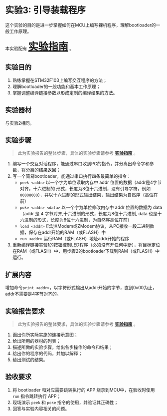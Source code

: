 # 实验3: 引导装载程序

<!-- !!! danger "本实验尚未发布，内容随时可能发生变化" -->

<!-- <div style="display:none"> -->

这个实验的目的是进一步掌握如何在MCU上编写裸机程序，理解bootloader的一般工作原理。

本实验配有 **<u><font size=6>[实验指南](lab3_guide.md)</font></u>** 。

## 实验目的

1. 熟练掌握在STM32F103上编写交互程序的方法；
2. 理解bootloader的一般功能和基本工作原理；
3. 掌握调整编译链接参数以形成定制的编译结果的方法。

## 实验器材

与实验2相同。

## 实验步骤

> 此为实验报告的整体步骤，具体的实验步骤请参考 **<u>[实验指南](lab3_guide.md)</u>** 。

1. 编写一个交互对话程序，能通过串口收到PC的指令，并分离出命令字和参数，将分离的结果返回；
2. 写一个简易bootloader，能通过串口执行四条最简单的指令：
    - `peek <addr>` 以一个字为单位读取内存中 addr 位置的数据（addr是4字节对齐，十六进制的
     形式，长度为8位十六进制，没有引导字符，例如 `00008000`），并以十六进制的形式输出结果，输出结果为自然序（高位在前）
    - `poke <addr> <data>` 以一个字为单位修改内存中 addr 位置的数据为 data（addr 是 4 字节对齐,十六进制的形式，长度为8位十六进制, data 也是十六进制的形式，长度为8位十六进制，为自然序高位在前）
    - `load <addr>` 启动XModem或ZModem协议，从PC接收一段二进制数据，保存在addr开始的RAM（或FLASH）中
    - `run <addr>` 运行RAM（或FLASH）地址addr开始的程序
3. 重新编译链接实验1的按钮控制LED程序（必须没有开任何中断），将目标定位在RAM（或FLASH）中，用步骤2的bootloader下载到RAM（或FLASH）中运行。
  
## 扩展内容

增加命令`print <addr>`，以字符形式输出从addr开始的字节，直到0x00为止，addr不需要是4字节对齐的。

## 实验报告要求

> 此为实验报告的整体要求，具体的实验步骤请参考 **<u>[实验指南](lab3_guide.md)</u>** 。

1. 画出你所实际实施的连接示意图；
2. 给出所用的器材的列表；
3. 描述所做的实验步骤，给出各步操作的命令和结果；
4. 给出你的程序的代码，并加以解释；
5. 给出测试的结果。

## 验收要求

1. 将 bootloader 和对应需要跳转执行的 APP 烧录到MCU中，在验收时使用 `run` 指令跳转执行 APP；
2. 现场演示 `peek` 和 `poke` 指令的使用，并验证其正确性；
3. 回答与实验内容相关的问题。

<!-- </div> -->
